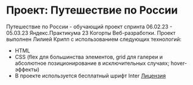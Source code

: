 # Проект: Путешествие по России

Путешествие по России - обучающий проект спринта 06.02.23 - 05.03.23 Яндекс.Практикума 23 Когорты Веб-разработки. 
Проект выполнен Лилией Крипп с использованием следующих технологий:
- HTML
- CSS (flex для большинства элементов, grid для галереи и абсолютное позиционирование в исключительных случаях; hover-эффекты)
- В проекте используется бесплатный шрифт Inter [Лицензия](/fonts/Inter-3.19/LICENSE.txt)
